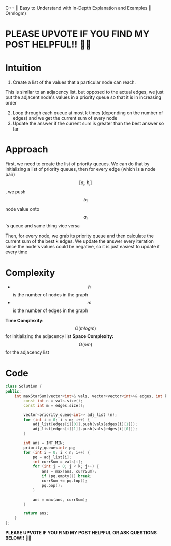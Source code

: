 C++ || Easy to Understand with In-Depth Explanation and Examples || O(mlogm)

# PLEASE UPVOTE IF YOU FIND MY POST HELPFUL!! 🥺😁

# Intuition

1. Create a list of the values that a particular node can reach. 

This is similar to an adjacency list, but opposed to the actual edges, we just put the adjacent node's values in a priority queue so that it is in increasing order

2. Loop through each queue at most k times (depending on the number of edges) and we get the current sum of every node 
3. Update the answer if the current sum is greater than the best answer so far

# Approach

First, we need to create the list of priority queues. We can do that by initializing a list of priority queues, then for every edge (which is a node pair) $$[a_i, b_i]$$, we push $$b_i$$ node value onto $$a_i$$'s queue and same thing vice versa

Then, for every node, we grab its priority queue and then calculate the current sum of the best k edges. We update the answer every iteration since the node's values could be negative, so it is just easiest to update it every time

# Complexity

* $$n$$ is the number of nodes in the graph
* $$m$$ is the number of edges in the graph

**Time Complexity:** $$O(mlogm)$$ for initializing the adjacency list
**Space Complexity:** $$O(nm)$$ for the adjacency list

# Code

```c++
class Solution {
public:
    int maxStarSum(vector<int>& vals, vector<vector<int>>& edges, int k) {
        const int n = vals.size();
        const int m = edges.size();

        vector<priority_queue<int>> adj_list (n);
        for (int i = 0; i < m; i++) {
            adj_list[edges[i][0]].push(vals[edges[i][1]]);
            adj_list[edges[i][1]].push(vals[edges[i][0]]);
        }

        int ans = INT_MIN;
        priority_queue<int> pq;
        for (int i = 0; i < n; i++) {
            pq = adj_list[i];
            int currSum = vals[i];
            for (int j = 0; j < k; j++) {
                ans = max(ans, currSum);
                if (pq.empty()) break;
                currSum += pq.top();
                pq.pop();
            }

            ans = max(ans, currSum);
        }

        return ans;
    }
};
```

**PLEASE UPVOTE IF YOU FIND MY POST HELPFUL OR ASK QUESTIONS BELOW!! 🥺😁**